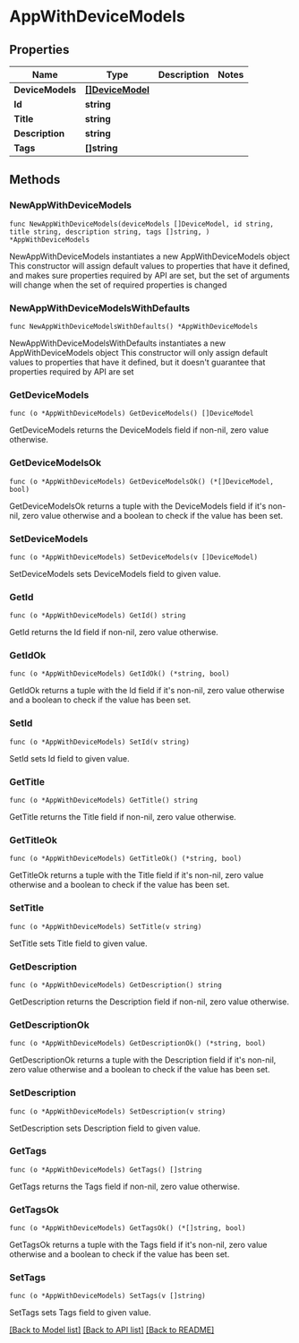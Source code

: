 # AppWithDeviceModels

## Properties

Name | Type | Description | Notes
------------ | ------------- | ------------- | -------------
**DeviceModels** | [**[]DeviceModel**](DeviceModel.md) |  | 
**Id** | **string** |  | 
**Title** | **string** |  | 
**Description** | **string** |  | 
**Tags** | **[]string** |  | 

## Methods

### NewAppWithDeviceModels

`func NewAppWithDeviceModels(deviceModels []DeviceModel, id string, title string, description string, tags []string, ) *AppWithDeviceModels`

NewAppWithDeviceModels instantiates a new AppWithDeviceModels object
This constructor will assign default values to properties that have it defined,
and makes sure properties required by API are set, but the set of arguments
will change when the set of required properties is changed

### NewAppWithDeviceModelsWithDefaults

`func NewAppWithDeviceModelsWithDefaults() *AppWithDeviceModels`

NewAppWithDeviceModelsWithDefaults instantiates a new AppWithDeviceModels object
This constructor will only assign default values to properties that have it defined,
but it doesn't guarantee that properties required by API are set

### GetDeviceModels

`func (o *AppWithDeviceModels) GetDeviceModels() []DeviceModel`

GetDeviceModels returns the DeviceModels field if non-nil, zero value otherwise.

### GetDeviceModelsOk

`func (o *AppWithDeviceModels) GetDeviceModelsOk() (*[]DeviceModel, bool)`

GetDeviceModelsOk returns a tuple with the DeviceModels field if it's non-nil, zero value otherwise
and a boolean to check if the value has been set.

### SetDeviceModels

`func (o *AppWithDeviceModels) SetDeviceModels(v []DeviceModel)`

SetDeviceModels sets DeviceModels field to given value.


### GetId

`func (o *AppWithDeviceModels) GetId() string`

GetId returns the Id field if non-nil, zero value otherwise.

### GetIdOk

`func (o *AppWithDeviceModels) GetIdOk() (*string, bool)`

GetIdOk returns a tuple with the Id field if it's non-nil, zero value otherwise
and a boolean to check if the value has been set.

### SetId

`func (o *AppWithDeviceModels) SetId(v string)`

SetId sets Id field to given value.


### GetTitle

`func (o *AppWithDeviceModels) GetTitle() string`

GetTitle returns the Title field if non-nil, zero value otherwise.

### GetTitleOk

`func (o *AppWithDeviceModels) GetTitleOk() (*string, bool)`

GetTitleOk returns a tuple with the Title field if it's non-nil, zero value otherwise
and a boolean to check if the value has been set.

### SetTitle

`func (o *AppWithDeviceModels) SetTitle(v string)`

SetTitle sets Title field to given value.


### GetDescription

`func (o *AppWithDeviceModels) GetDescription() string`

GetDescription returns the Description field if non-nil, zero value otherwise.

### GetDescriptionOk

`func (o *AppWithDeviceModels) GetDescriptionOk() (*string, bool)`

GetDescriptionOk returns a tuple with the Description field if it's non-nil, zero value otherwise
and a boolean to check if the value has been set.

### SetDescription

`func (o *AppWithDeviceModels) SetDescription(v string)`

SetDescription sets Description field to given value.


### GetTags

`func (o *AppWithDeviceModels) GetTags() []string`

GetTags returns the Tags field if non-nil, zero value otherwise.

### GetTagsOk

`func (o *AppWithDeviceModels) GetTagsOk() (*[]string, bool)`

GetTagsOk returns a tuple with the Tags field if it's non-nil, zero value otherwise
and a boolean to check if the value has been set.

### SetTags

`func (o *AppWithDeviceModels) SetTags(v []string)`

SetTags sets Tags field to given value.



[[Back to Model list]](../README.md#documentation-for-models) [[Back to API list]](../README.md#documentation-for-api-endpoints) [[Back to README]](../README.md)


